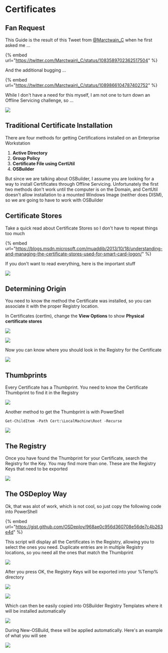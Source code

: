 # Certificates

## Fan Request

This Guide is the result of this Tweet from [@Marctwain\_C](https://twitter.com/Marctwain_C) when he first asked me ...

{% embed url="https://twitter.com/Marctwain\_C/status/1083589702362517504" %}

And the additional bugging ...

{% embed url="https://twitter.com/Marctwain\_C/status/1089866104787402752" %}

While I don't have a need for this myself, I am not one to turn down an Offline Servicing challenge, so ...

![](../../../../../.gitbook/assets/image%20%28207%29.png)

## Traditional Certificate Installation

There are four methods for getting Certifications installed on an Enterprise Workstation

1. **Active Directory**
2. **Group Policy**
3. **Certificate File using CertUtil**
4. **OSBuilder**

But since we are talking about OSBuilder, I assume you are looking for a way to install Certificates through Offline Servicing.  Unfortunately the first two methods don't work until the computer is on the Domain, and CertUtil doesn't allow installation to a mounted Windows Image \(neither does DISM\), so we are going to have to work with OSBuilder

## Certificate Stores

Take a quick read about Certificate Stores so I don't have to repeat things too much

{% embed url="https://blogs.msdn.microsoft.com/muaddib/2013/10/18/understanding-and-managing-the-certificate-stores-used-for-smart-card-logon/" %}

If you don't want to read everything, here is the important stuff

![](../../../../../.gitbook/assets/2019-02-06_23-29-15.png)

## Determining Origin

You need to know the method the Certificate was installed, so you can associate it with the proper Registry location.

In Certificates \(certlm\), change the **View Options** to show **Physical certificate stores** 

![](../../../../../.gitbook/assets/2019-02-07_1-05-26.png)

![](../../../../../.gitbook/assets/2019-02-07_1-05-59.png)

Now you can know where you should look in the Registry for the Certificate

![](../../../../../.gitbook/assets/2019-02-07_1-09-28.png)

## Thumbprints

Every Certificate has a Thumbprint.  You need to know the Certificate Thumbprint to find it in the Registry

![](../../../../../.gitbook/assets/2019-02-07_1-11-59.png)

Another method to get the Thumbprint is with PowerShell

```text
Get-ChildItem -Path Cert:\LocalMachine\Root -Recurse
```

![](../../../../../.gitbook/assets/2019-02-07_1-15-18.png)

## The Registry

Once you have found the Thumbprint for your Certificate, search the Registry for the Key.  You may find more than one.  These are the Registry Keys that need to be exported

![](../../../../../.gitbook/assets/2019-02-07_1-19-17.png)

## The OSDeploy Way

Ok, that was alot of work, which is not cool, so just copy the following code into PowerShell

{% embed url="https://gist.github.com/OSDeploy/968ae0c956d360708e56de7c4b263e4d" %}

This script will display all the Certificates in the Registry, allowing you to select the ones you need.  Duplicate entries are in multiple Registry locations, so you need all the ones that match the Thumbprint

![](../../../../../.gitbook/assets/2019-02-07_1-25-35.png)

After you press OK, the Registry Keys will be exported into your %Temp% directory

![](../../../../../.gitbook/assets/2019-02-07_1-27-28.png)

![](../../../../../.gitbook/assets/2019-02-07_1-28-40.png)

Which can then be easily copied into OSBuilder Registry Templates where it will be installed automatically

![](../../../../../.gitbook/assets/2019-02-07_1-30-46.png)

During New-OSBuild, these will be applied automatically.  Here's an example of what you will see

![](../../../../../.gitbook/assets/2019-02-06_2-19-38.png)

